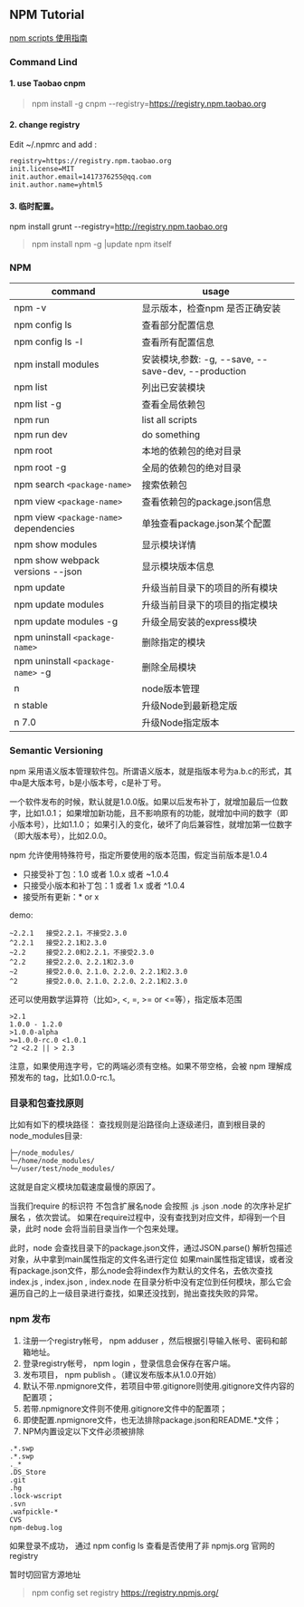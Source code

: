 ## NPM Tutorial

[npm scripts 使用指南][npm-script-ruan]

### Command Lind

#### 1. use Taobao cnpm
> npm install -g cnpm --registry=https://registry.npm.taobao.org

#### 2. change registry

Edit ~/.npmrc and add :

````
registry=https://registry.npm.taobao.org
init.license=MIT
init.author.email=1417376255@qq.com
init.author.name=yhtml5
````

#### 3. 临时配置。

npm install grunt --registry=http://registry.npm.taobao.org

> npm install npm -g  |update npm itself

### NPM
|command|usage|
|---|---|
|npm -v|显示版本，检查npm 是否正确安装|
|npm config ls|查看部分配置信息|
|npm config ls -l |查看所有配置信息|
|npm install modules|安装模块,参数: -g, --save, --save-dev, --production|
|npm list|列出已安装模块|
|npm list -g|查看全局依赖包|
|npm run|list all scripts|
|npm run dev|do something|
|npm root|本地的依赖包的绝对目录|
|npm root -g|全局的依赖包的绝对目录|
|npm search `<package-name>`|搜索依赖包|
|npm view `<package-name>`|查看依赖包的package.json信息|
|npm view `<package-name>` dependencies|单独查看package.json某个配置|
|npm show modules|显示模块详情|
|npm show webpack versions --json|显示模块版本信息|
|npm update|升级当前目录下的项目的所有模块|
|npm update modules|升级当前目录下的项目的指定模块|
|npm update modules -g|升级全局安装的express模块|
|npm uninstall `<package-name>`|删除指定的模块|
|npm uninstall `<package-name>` -g|删除全局模块|
|n|node版本管理|
|n stable|升级Node到最新稳定版|
|n 7.0|升级Node指定版本|

### Semantic Versioning

npm 采用语义版本管理软件包。所谓语义版本，就是指版本号为a.b.c的形式，其中a是大版本号，b是小版本号，c是补丁号。

一个软件发布的时候，默认就是1.0.0版。如果以后发布补丁，就增加最后一位数字，比如1.0.1；
如果增加新功能，且不影响原有的功能，就增加中间的数字（即小版本号），比如1.1.0；
如果引入的变化，破坏了向后兼容性，就增加第一位数字（即大版本号），比如2.0.0。

npm 允许使用特殊符号，指定所要使用的版本范围，假定当前版本是1.0.4

* 只接受补丁包：1.0 或者 1.0.x 或者 ~1.0.4
* 只接受小版本和补丁包：1 或者 1.x 或者 ^1.0.4
* 接受所有更新：* or x

demo:

```
~2.2.1   接受2.2.1，不接受2.3.0
^2.2.1   接受2.2.1和2.3.0
~2.2     接受2.2.0和2.2.1，不接受2.3.0
^2.2     接受2.2.0、2.2.1和2.3.0
~2       接受2.0.0、2.1.0、2.2.0、2.2.1和2.3.0
^2       接受2.0.0、2.1.0、2.2.0、2.2.1和2.3.0
```

还可以使用数学运算符（比如>, <, =, >= or <=等），指定版本范围
```
>2.1
1.0.0 - 1.2.0
>1.0.0-alpha
>=1.0.0-rc.0 <1.0.1
^2 <2.2 || > 2.3
```
注意，如果使用连字号，它的两端必须有空格。如果不带空格，会被 npm 理解成预发布的 tag，比如1.0.0-rc.1。

### 目录和包查找原则

比如有如下的模块路径： 查找规则是沿路径向上逐级递归，直到根目录的node_modules目录:
```
├─/node_modules/
└─/home/node_modules/
└─/user/test/node_modules/
```
这就是自定义模块加载速度最慢的原因了。

当我们require 的标识符 不包含扩展名node 会按照 .js .json .node 的次序补足扩展名 ，依次尝试。
如果在require过程中，没有查找到对应文件，却得到一个目录，此时 node 会将当前目录当作一个包来处理。

此时，node 会查找目录下的package.json文件，通过JSON.parse() 解析包描述对象，从中拿到main属性指定的文件名进行定位
如果main属性指定错误，或者没有package.json文件，那么node会将index作为默认的文件名，去依次查找index.js , index.json , index.node
在目录分析中没有定位到任何模块，那么它会遍历自己的上一级目录进行查找，如果还没找到，抛出查找失败的异常。

### npm 发布

1. 注册一个registry帐号， npm adduser ，然后根据引导输入帐号、密码和邮箱地址。
2. 登录registry帐号， npm login ，登录信息会保存在客户端。
3. 发布项目， npm publish 。（建议发布版本从1.0.0开始）
4. 默认不带.npmignore文件，若项目中带.gitignore则使用.gitignore文件内容的配置项；
5. 若带.npmignore文件则不使用.gitignore文件中的配置项；
6. 即使配置.npmignore文件，也无法排除package.json和README.*文件；
7. NPM内置设定以下文件必须被排除

```
.*.swp
.*.swp
._*
.DS_Store
.git
.hg
.lock-wscript
.svn
.wafpickle-*
CVS
npm-debug.log
```

如果登录不成功，
通过 npm config ls 查看是否使用了非 npmjs.org 官网的 registry

暂时切回官方源地址
> npm config set registry https://registry.npmjs.org/

[npm-script-ruan]:http://www.ruanyifeng.com/blog/2016/10/npm_scripts.htmls